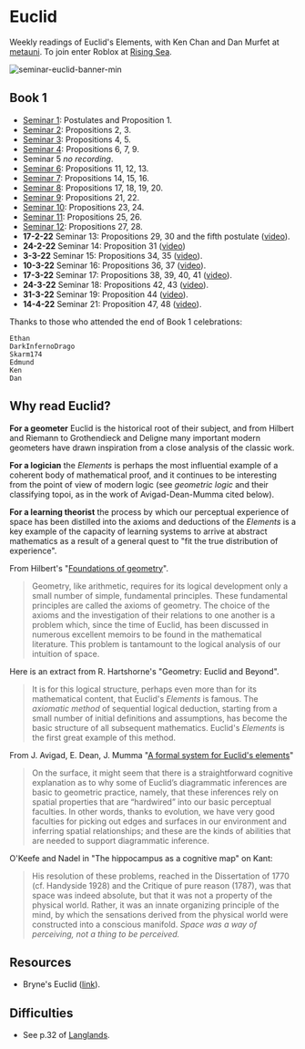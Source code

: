 # Euclid

Weekly readings of Euclid's Elements, with Ken Chan and Dan Murfet at [metauni](https://www.metauni.org). To join enter Roblox at [Rising Sea](https://www.roblox.com/games/8165217582/The-Rising-Sea).

![seminar-euclid-banner-min](https://user-images.githubusercontent.com/320329/213587265-9cf1171a-f3b9-4e2e-8954-8ca31a6f4fda.png)

## Book 1

* [Seminar 1](https://youtu.be/9U73KputtOU): Postulates and Proposition 1.
* [Seminar 2](https://youtu.be/VO6QPT8Ubcc): Propositions 2, 3.
* [Seminar 3](https://youtu.be/4yLm7Wcj6zg): Propositions 4, 5.
* [Seminar 4](https://youtu.be/EBgNmbNglYY): Propositions 6, 7, 9.
* Seminar 5 *no recording*.
* [Seminar 6](https://youtu.be/8P5Q-YdPBB0): Propositions 11, 12, 13.
* [Seminar 7](https://youtu.be/J3NUps3RjWU): Propositions 14, 15, 16.
* [Seminar 8](https://youtu.be/YGeSrBkxIoc): Propositions 17, 18, 19, 20.
* [Seminar 9](https://youtu.be/0VNxaqiIvG0): Propositions 21, 22.
* [Seminar 10](https://youtu.be/eQ7ryFLQDxw): Propositions 23, 24.
* [Seminar 11](https://youtu.be/1G9TY-alLJY): Propositions 25, 26.
* [Seminar 12](https://youtu.be/s1_fyN1mgWw): Propositions 27, 28.
* **17-2-22** Seminar 13: Propositions 29, 30 and the fifth postulate ([video](https://youtu.be/s1CsTWw7cAw)).
* **24-2-22** Seminar 14: Proposition 31 ([video](https://youtu.be/yAtkz7CvlTU))
* **3-3-22** Seminar 15: Propositions 34, 35 ([video](https://youtu.be/5OKFSOs8po8)).
* **10-3-22** Seminar 16: Propositions 36, 37 ([video](https://youtu.be/iDl0ieEeGRw)).
* **17-3-22** Seminar 17: Propositions 38, 39, 40, 41 ([video](https://youtu.be/Z0I4jJxwZW8)).
* **24-3-22** Seminar 18: Propositions 42, 43 ([video](https://youtu.be/bp1woK8Qz5Q)).
* **31-3-22** Seminar 19: Proposition 44 ([video](https://youtu.be/nx0URu-jlX8)).
* **14-4-22** Seminar 21: Proposition 47, 48 ([video](https://youtu.be/hsnIhFFFeC8)).

Thanks to those who attended the end of Book 1 celebrations:

```
Ethan
DarkInfernoDrago
Skarm174
Edmund
Ken
Dan
```

## Why read Euclid?

**For a geometer** Euclid is the historical root of their subject, and from Hilbert and Riemann to Grothendieck and Deligne many important modern geometers have drawn inspiration from a close analysis of the classic work.

**For a logician** the *Elements* is perhaps the most influential example of a coherent body of mathematical proof, and it continues to be interesting from the point of view of modern logic (see *geometric logic* and their classifying topoi, as in the work of Avigad-Dean-Mumma cited below).

**For a learning theorist** the process by which our perceptual experience of space has been distilled into the axioms and deductions of the *Elements* is a key example of the capacity of learning systems to arrive at abstract mathematics as a result of a general quest to "fit the true distribution of experience".

From Hilbert's "[Foundations of geometry](https://math.berkeley.edu/~wodzicki/160/Hilbert.pdf)".

> Geometry, like arithmetic, requires for its logical development only a small number of simple, fundamental principles. These fundamental principles are called the axioms of geometry. The choice of the axioms and the investigation of their relations to one another is a problem which, since the time of Euclid, has been discussed in numerous excellent memoirs to be found in the mathematical literature. This problem is tantamount to the logical analysis of our intuition of space.

Here is an extract from R. Hartshorne's "Geometry: Euclid and Beyond".

> It is for this logical structure, perhaps even more than for its mathematical content, that Euclid's *Elements* is famous. The *axiomatic method* of sequential logical deduction, starting from a small number of initial definitions and assumptions, has become the basic structure of all subsequent mathematics. Euclid's *Elements* is the first great example of this method.

From J. Avigad, E. Dean, J. Mumma "[A formal system for Euclid's elements](https://arxiv.org/abs/0810.4315)"

> On the surface, it might seem that there is a straightforward cognitive explanation as to why some of Euclid’s diagrammatic inferences are basic to geometric practice, namely, that these inferences rely on spatial properties that are “hardwired” into our basic perceptual faculties. In other words, thanks to evolution, we have very good faculties for picking out edges and surfaces in our environment and inferring spatial relationships; and these are the kinds of abilities that are needed to support diagrammatic inference.

O'Keefe and Nadel in "The hippocampus as a cognitive map" on Kant:

> His resolution of these problems, reached in the Dissertation of 1770 (cf. Handyside 1928) and the Critique of pure reason (1787), was that space was indeed absolute, but that it was not a property of the physical world. Rather, it was an innate organizing principle of the mind, by which the sensations derived from the physical world were constructed into a conscious manifold. *Space was a way of perceiving, not a thing to be perceived.*

## Resources

* Bryne's Euclid ([link](https://www.c82.net/euclid/)).

## Difficulties

* See p.32 of [Langlands](https://www.ias.edu/sites/default/files/video/ams/1999/The%20Practice%20of%20Mathematics/The%20Practice%20of%20Mathematics%20-%20Part%203%20-%20Langlands.pdf).
